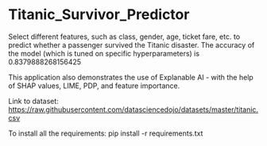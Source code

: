 # Titanic_Survivor_Predictor
 
Select different features, such as class, gender, age, ticket fare, etc. to predict whether a passenger survived the Titanic disaster. The accuracy of the model (which is tuned on specific hyperparameters) is 0.8379888268156425

This application also demonstrates the use of Explanable AI - with the help of SHAP values, LIME, PDP, and feature importance.

Link to dataset: https://raw.githubusercontent.com/datasciencedojo/datasets/master/titanic.csv

To install all the requirements: pip install -r requirements.txt
